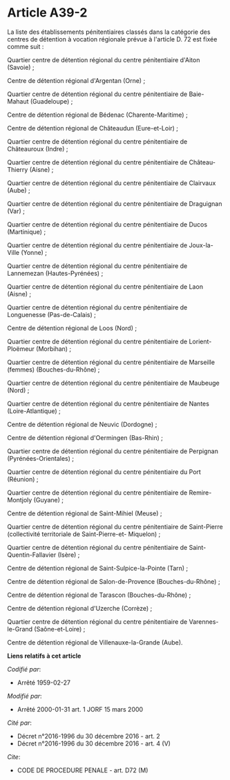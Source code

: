 # Article A39-2

La liste des établissements pénitentiaires classés dans la catégorie des centres de détention à vocation régionale prévue à
l'article D. 72 est fixée comme suit :

Quartier centre de détention régional du centre pénitentiaire d'Aiton (Savoie) ;

Centre de détention régional d'Argentan (Orne) ;

Quartier centre de détention régional du centre pénitentiaire de Baie-Mahaut (Guadeloupe) ;

Centre de détention régional de Bédenac (Charente-Maritime) ;

Centre de détention régional de Châteaudun (Eure-et-Loir) ;

Quartier centre de détention régional du centre pénitentiaire de Châteauroux (Indre) ;

Quartier centre de détention régional du centre pénitentiaire de Château-Thierry (Aisne) ;

Quartier centre de détention régional du centre pénitentiaire de Clairvaux (Aube) ;

Quartier centre de détention régional du centre pénitentiaire de Draguignan (Var) ;

Quartier centre de détention régional du centre pénitentiaire de Ducos (Martinique) ;

Quartier centre de détention régional du centre pénitentiaire de Joux-la-Ville (Yonne) ;

Quartier centre de détention régional du centre pénitentiaire de Lannemezan (Hautes-Pyrénées) ;

Quartier centre de détention régional du centre pénitentiaire de Laon (Aisne) ;

Quartier centre de détention régional du centre pénitentiaire de Longuenesse (Pas-de-Calais) ;

Centre de détention régional de Loos (Nord) ;

Quartier centre de détention régional du centre pénitentiaire de Lorient-Ploëmeur (Morbihan) ;

Quartier centre de détention régional du centre pénitentiaire de Marseille (femmes) (Bouches-du-Rhône) ;

Quartier centre de détention régional du centre pénitentiaire de Maubeuge (Nord) ;

Quartier centre de détention régional du centre pénitentiaire de Nantes (Loire-Atlantique) ;

Centre de détention régional de Neuvic (Dordogne) ;

Centre de détention régional d'Oermingen (Bas-Rhin) ;

Quartier centre de détention régional du centre pénitentiaire de Perpignan (Pyrénées-Orientales) ;

Quartier centre de détention régional du centre pénitentiaire du Port (Réunion) ;

Quartier centre de détention régional du centre pénitentiaire de Remire-Montjoly (Guyane) ;

Centre de détention régional de Saint-Mihiel (Meuse) ;

Quartier centre de détention régional du centre pénitentiaire de Saint-Pierre (collectivité territoriale de Saint-Pierre-et-
Miquelon) ;

Quartier centre de détention régional du centre pénitentiaire de Saint-Quentin-Fallavier (Isère) ;

Centre de détention régional de Saint-Sulpice-la-Pointe (Tarn) ;

Centre de détention régional de Salon-de-Provence (Bouches-du-Rhône) ;

Centre de détention régional de Tarascon (Bouches-du-Rhône) ;

Centre de détention régional d'Uzerche (Corrèze) ;

Quartier centre de détention régional du centre pénitentiaire de Varennes-le-Grand (Saône-et-Loire) ;

Centre de détention régional de Villenauxe-la-Grande (Aube).

**Liens relatifs à cet article**

_Codifié par_:

  - Arrêté 1959-02-27

_Modifié par_:

  - Arrêté 2000-01-31 art. 1 JORF 15 mars 2000

_Cité par_:

  - Décret n°2016-1996 du 30 décembre 2016 - art. 2
  - Décret n°2016-1996 du 30 décembre 2016 - art. 4 (V)

_Cite_:

  - CODE DE PROCEDURE PENALE - art. D72 (M)
